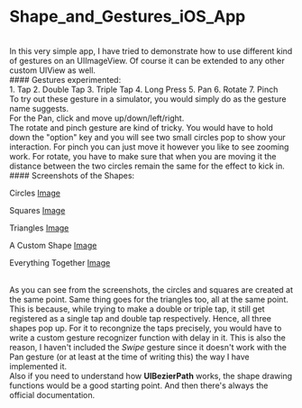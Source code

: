 # Shape_and_Gestures_iOS_App
<br>
In this very simple app, I have tried to demonstrate how to use different kind of gestures on an UIImageView.
Of course it can be extended to any other custom UIView as well.
<br>
#### Gestures experimented:
<br>
1. Tap
2. Double Tap
3. Triple Tap
4. Long Press
5. Pan
6. Rotate
7. Pinch
<br>
To try out these gesture in a simulator, you would simply do as the gesture name suggests.
<br>
For the Pan, click and move up/down/left/right.
<br>
The rotate and pinch gesture are kind of tricky. You would have to hold down the "option" key
and you will see two small circles pop to show your interaction. For pinch you can just move it
however you like to see zooming work. For rotate, you have to make sure that when you are moving
it the distance between the two circles remain the same for the effect to kick in.
<br>
#### Screenshots of the Shapes:
<br>

Circles
[Image][circles]

[circles]: https://raw.githubusercontent.com/moon05/Shape_and_Gestures_iOS_App/screenshots/raw/circles_oneTap.png

Squares
[Image][squares]

[squares]: https://github.com/moon05/Shape_and_Gestures_iOS_App/screenshots/squares_doubleTap.png

Triangles
[Image][triangles]

[triangles]: https://github.com/moon05/Shape_and_Gestures_iOS_App/screenshots/triangles_tripleTap.png

A Custom Shape
[Image][funkyShape]

[funkyShape]: https://github.com/moon05/Shape_and_Gestures_iOS_App/screenshots/funkyShape_rotate.png
Everything Together
[Image][everything]

[everything]: https://github.com/moon05/Shape_and_Gestures_iOS_App/screenshots/allGestures.png
<br>
As you can see from the screenshots, the circles and squares are created at the same point. Same thing
goes for the triangles too, all at the same point. This is because, while trying to make a double or
triple tap, it still get registered as a single tap and double tap respectively. Hence, all three shapes
pop up. For it to recongnize the taps precisely, you would have to write a custom gesture recognizer
function with delay in it. This is also the reason, I haven't included the _Swipe_ gesture since it doesn't
work with the Pan gesture (or at least at the time of writing this) the way I have implemented it.
<br>
Also if you need to understand how **UIBezierPath** works, the shape drawing functions would be a good starting
point. And then there's always the official documentation.
<br>
